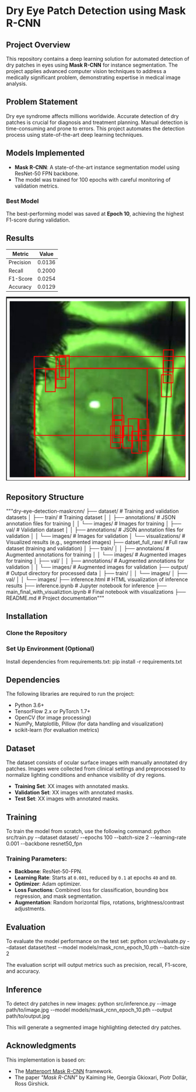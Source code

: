 # Dry Eye Patch Detection using Mask R-CNN

## Project Overview
This repository contains a deep learning solution for automated detection of dry patches in eyes using **Mask R-CNN** for instance segmentation. The project applies advanced computer vision techniques to address a medically significant problem, demonstrating expertise in medical image analysis.

## Problem Statement
Dry eye syndrome affects millions worldwide. Accurate detection of dry patches is crucial for diagnosis and treatment planning. Manual detection is time-consuming and prone to errors. This project automates the detection process using state-of-the-art deep learning techniques.

## Models Implemented
- **Mask R-CNN**: A state-of-the-art instance segmentation model using ResNet-50 FPN backbone.
- The model was trained for 100 epochs with careful monitoring of validation metrics.

### Best Model
The best-performing model was saved at **Epoch 10**, achieving the highest F1-score during validation.

## Results
| Metric     | Value   |
|------------|---------|
| Precision  | 0.0136  |
| Recall     | 0.2000  |
| F1-Score   | 0.0254  |
| Accuracy   | 0.0129  |

![Sample Detection](image.png)

## Repository Structure
"""dry-eye-detection-maskrcnn/
├── dataset/ # Training and validation datasets
│ ├── train/ # Training dataset
│ │ ├── annotations/ # JSON annotation files for training
│ │ └── images/ # Images for training
│ ├── val/ # Validation dataset
│ │ ├── annotations/ # JSON annotation files for validation
│ │ └── images/ # Images for validation
│ └── visualizations/ # Visualized results (e.g., segmented images)
├── datset_full_raw/ # Full raw dataset (training and validation)
│ ├── train/
│ │ ├── annotaions/ # Augmented annotations for training
│ │ └── images/ # Augmented images for training
│ ├── val/
│ │ ├── annotations/ # Augmented annotations for validation
│ │ └── images/ # Augmented images for validation
├── output/ # Output directory for processed data
│ ├── train/
│ │ └── images/
│ ├── val/
│ │ └── images/
├── inference.html # HTML visualization of inference results
├── inference.ipynb # Jupyter notebook for inference
├── main_final_with_visualiztion.ipynb # Final notebook with visualizations
├── README.md # Project documentation"""


## Installation

### Clone the Repository


### Set Up Environment (Optional)
Install dependencies from requirements.txt:
pip install -r requirements.txt


## Dependencies

The following libraries are required to run the project:
- Python 3.6+
- TensorFlow 2.x or PyTorch 1.7+
- OpenCV (for image processing)
- NumPy, Matplotlib, Pillow (for data handling and visualization)
- scikit-learn (for evaluation metrics)

## Dataset

The dataset consists of ocular surface images with manually annotated dry patches. Images were collected from clinical settings and preprocessed to normalize lighting conditions and enhance visibility of dry regions.

- **Training Set**: XX images with annotated masks.
- **Validation Set**: XX images with annotated masks.
- **Test Set**: XX images with annotated masks.

## Training

To train the model from scratch, use the following command:
python src/train.py --dataset dataset/ --epochs 100 --batch-size 2 --learning-rate 0.001 --backbone resnet50_fpn


### Training Parameters:
- **Backbone**: ResNet-50-FPN.
- **Learning Rate**: Starts at `0.001`, reduced by `0.1` at epochs `40` and `80`.
- **Optimizer**: Adam optimizer.
- **Loss Functions**: Combined loss for classification, bounding box regression, and mask segmentation.
- **Augmentation**: Random horizontal flips, rotations, brightness/contrast adjustments.

## Evaluation

To evaluate the model performance on the test set:
python src/evaluate.py --dataset dataset/test --model models/mask_rcnn_epoch_10.pth --batch-size 2


The evaluation script will output metrics such as precision, recall, F1-score, and accuracy.

## Inference

To detect dry patches in new images:
python src/inference.py --image path/to/image.jpg --model models/mask_rcnn_epoch_10.pth --output path/to/output.jpg


This will generate a segmented image highlighting detected dry patches.

## Acknowledgments

This implementation is based on:
- The [Matterport Mask R-CNN](https://github.com/matterport/Mask_RCNN) framework.
- The paper *"Mask R-CNN"* by Kaiming He, Georgia Gkioxari, Piotr Dollár, Ross Girshick.
  

